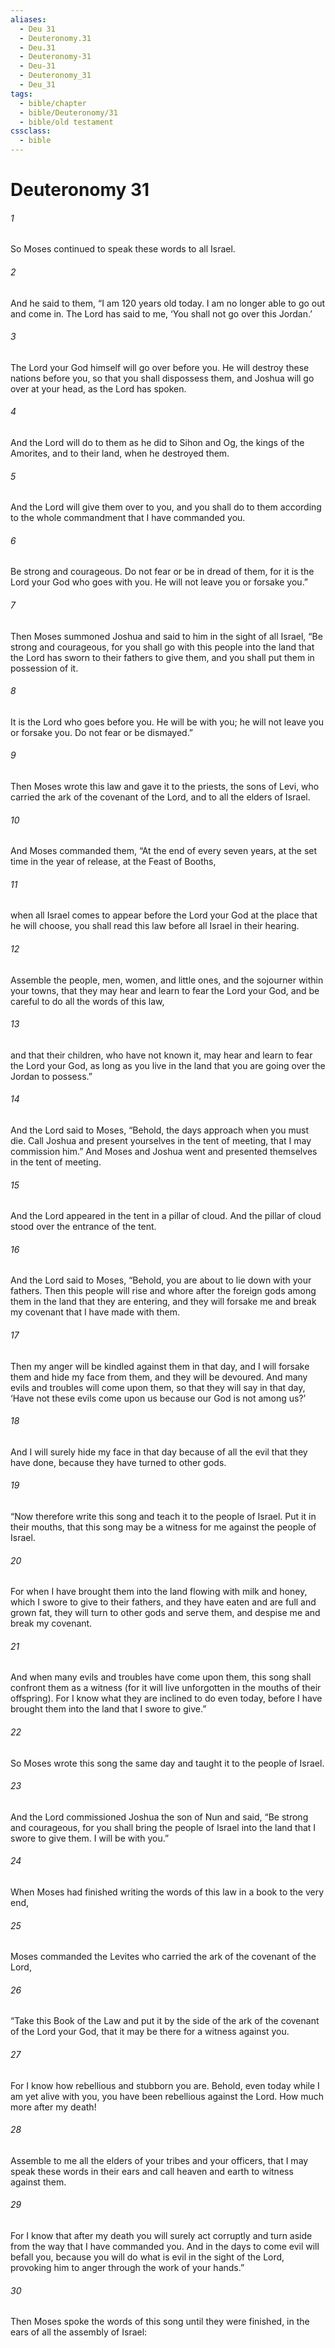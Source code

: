 ```yaml
---
aliases:
  - Deu 31
  - Deuteronomy.31
  - Deu.31
  - Deuteronomy-31
  - Deu-31
  - Deuteronomy_31
  - Deu_31
tags:
  - bible/chapter
  - bible/Deuteronomy/31
  - bible/old testament
cssclass:
  - bible
---
```


# Deuteronomy 31

###### 1
So Moses continued to speak these words to all Israel.
###### 2
And he said to them, “I am 120 years old today. I am no longer able to go out and come in. The Lord has said to me, ‘You shall not go over this Jordan.’
###### 3
The Lord your God himself will go over before you. He will destroy these nations before you, so that you shall dispossess them, and Joshua will go over at your head, as the Lord has spoken.
###### 4
And the Lord will do to them as he did to Sihon and Og, the kings of the Amorites, and to their land, when he destroyed them.
###### 5
And the Lord will give them over to you, and you shall do to them according to the whole commandment that I have commanded you.
###### 6
Be strong and courageous. Do not fear or be in dread of them, for it is the Lord your God who goes with you. He will not leave you or forsake you.”
###### 7
Then Moses summoned Joshua and said to him in the sight of all Israel, “Be strong and courageous, for you shall go with this people into the land that the Lord has sworn to their fathers to give them, and you shall put them in possession of it.
###### 8
It is the Lord who goes before you. He will be with you; he will not leave you or forsake you. Do not fear or be dismayed.”
###### 9
Then Moses wrote this law and gave it to the priests, the sons of Levi, who carried the ark of the covenant of the Lord, and to all the elders of Israel.
###### 10
And Moses commanded them, “At the end of every seven years, at the set time in the year of release, at the Feast of Booths,
###### 11
when all Israel comes to appear before the Lord your God at the place that he will choose, you shall read this law before all Israel in their hearing.
###### 12
Assemble the people, men, women, and little ones, and the sojourner within your towns, that they may hear and learn to fear the Lord your God, and be careful to do all the words of this law,
###### 13
and that their children, who have not known it, may hear and learn to fear the Lord your God, as long as you live in the land that you are going over the Jordan to possess.”
###### 14
And the Lord said to Moses, “Behold, the days approach when you must die. Call Joshua and present yourselves in the tent of meeting, that I may commission him.” And Moses and Joshua went and presented themselves in the tent of meeting.
###### 15
And the Lord appeared in the tent in a pillar of cloud. And the pillar of cloud stood over the entrance of the tent.
###### 16
And the Lord said to Moses, “Behold, you are about to lie down with your fathers. Then this people will rise and whore after the foreign gods among them in the land that they are entering, and they will forsake me and break my covenant that I have made with them.
###### 17
Then my anger will be kindled against them in that day, and I will forsake them and hide my face from them, and they will be devoured. And many evils and troubles will come upon them, so that they will say in that day, ‘Have not these evils come upon us because our God is not among us?’
###### 18
And I will surely hide my face in that day because of all the evil that they have done, because they have turned to other gods.
###### 19
“Now therefore write this song and teach it to the people of Israel. Put it in their mouths, that this song may be a witness for me against the people of Israel.
###### 20
For when I have brought them into the land flowing with milk and honey, which I swore to give to their fathers, and they have eaten and are full and grown fat, they will turn to other gods and serve them, and despise me and break my covenant.
###### 21
And when many evils and troubles have come upon them, this song shall confront them as a witness (for it will live unforgotten in the mouths of their offspring). For I know what they are inclined to do even today, before I have brought them into the land that I swore to give.”
###### 22
So Moses wrote this song the same day and taught it to the people of Israel.
###### 23
And the Lord commissioned Joshua the son of Nun and said, “Be strong and courageous, for you shall bring the people of Israel into the land that I swore to give them. I will be with you.”
###### 24
When Moses had finished writing the words of this law in a book to the very end,
###### 25
Moses commanded the Levites who carried the ark of the covenant of the Lord,
###### 26
“Take this Book of the Law and put it by the side of the ark of the covenant of the Lord your God, that it may be there for a witness against you.
###### 27
For I know how rebellious and stubborn you are. Behold, even today while I am yet alive with you, you have been rebellious against the Lord. How much more after my death!
###### 28
Assemble to me all the elders of your tribes and your officers, that I may speak these words in their ears and call heaven and earth to witness against them.
###### 29
For I know that after my death you will surely act corruptly and turn aside from the way that I have commanded you. And in the days to come evil will befall you, because you will do what is evil in the sight of the Lord, provoking him to anger through the work of your hands.”
###### 30
Then Moses spoke the words of this song until they were finished, in the ears of all the assembly of Israel:


